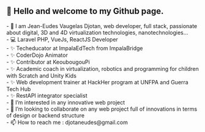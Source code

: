 <h2>👋 Hello and welcome to my Github page.</h2>

<p>- 👤 I am Jean-Eudes Vaugelas Djotan, web developer, full stack, passionate about digital, 3D and 4D virtualization technologies, nanotechnologies...<br>
  - 💻 Laravel PHP, VueJs, ReactJS Developer<br>
  - ✨ Techeducator at ImpalaEdTech from ImpalaBridge<br>
  - ✨ CoderDojo Animator<br>
  - ✨ Contributor at KeoubougouPi<br>
  - ✨ Academic coach in virtualization, robotics and programming for children with Scratch and Unity Kids<br>
  - ✨ Web development trainer at HackHer program at UNFPA and Guerra Tech Hub<br>
  - ✨ RestAPI integrator specialist <br>
  - 👀 I’m interested in any innovative web project<br>
  - 💞️ I’m looking to collaborate on any web project full of innovations in terms of design or backend structure<br>
  - 📫 How to reach me : djotaneudes@gmail.com
</p>
<!---
Mirifique29/Mirifique29 is a ✨ special ✨ repository because its `README.md` (this file) appears on your GitHub profile.
You can click the Preview link to take a look at your changes.
--->
